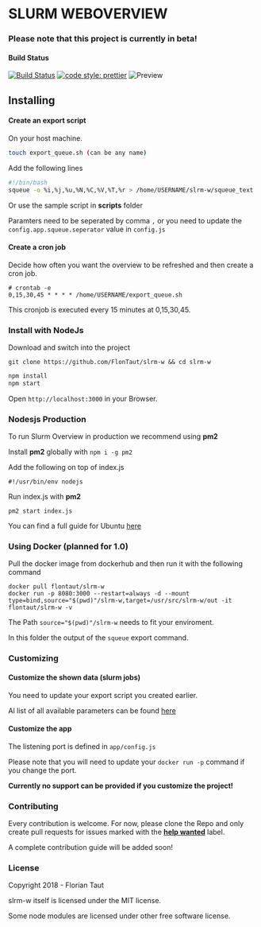 # SLURM WEBOVERVIEW

### Please note that this project is currently in beta!

#### Build Status
[![Build Status](https://img.shields.io/travis/FlonTaut/slrm-w.svg?style=flat-square)](https://travis-ci.com/FlonTaut/slrm-w)
[![code style: prettier](https://img.shields.io/badge/code_style-prettier-ff69b4.svg?style=flat-square)](https://github.com/prettier/prettier)
![Preview](https://github.com/FlonTaut/slrm-w/raw/master/res/preview.png "Preview")

## Installing
#### Create an export script

On your host machine. 
```bash
touch export_queue.sh (can be any name)
```
Add the following lines
```bash
#!/bin/bash
squeue -o %i,%j,%u,%N,%C,%V,%T,%r > /home/USERNAME/slrm-w/squeue_text
```
Or use the sample script in <b>scripts</b> folder

Paramters need to be seperated by comma ```,``` or you need to update the ```config.app.squeue.seperator``` value in ```config.js```

#### Create a cron job
Decide how often you want the overview to be refreshed and then create a cron job.
```
# crontab -e
0,15,30,45 * * * * /home/USERNAME/export_queue.sh
```
This cronjob is executed every 15 minutes at 0,15,30,45.
### Install with NodeJs

Download and switch into the project
```
git clone https://github.com/FlonTaut/slrm-w && cd slrm-w
```
```javascript
npm install
npm start
```
Open ```http://localhost:3000``` in your Browser.

### Nodesjs Production
To run Slurm Overview in production we recommend using <b>pm2</b>

Install <b>pm2</b> globally with ```npm i -g pm2```

Add the following on top of index.js
```
#!/usr/bin/env nodejs
```
Run index.js with <b>pm2</b>
```
pm2 start index.js
```
You can find a full guide for Ubuntu [here](https://www.digitalocean.com/community/tutorials/how-to-set-up-a-node-js-application-for-production-on-ubuntu-16-04)


### Using Docker (planned for 1.0)

Pull the docker image from dockerhub and then run it with the following command

```docker
docker pull flontaut/slrm-w
docker run -p 8080:3000 --restart=always -d --mount type=bind,source="$(pwd)"/slrm-w,target=/usr/src/slrm-w/out -it flontaut/slrm-w -v
```

The Path ```source="$(pwd)"/slrm-w``` needs to fit your enviroment.

In this folder the output of the ```squeue``` export command.



### Customizing
#### Customize the shown data (slurm jobs)
You need to update your export script you created earlier.

Al list of all available parameters can be found [here](http://geco.mines.edu/prototype/How_do_I_manage_jobs/squeue.html)

#### Customize the app
The listening port is defined in ```app/config.js```

Please note that you will need to update your ```docker run -p``` command if you change the port.

<b>Currently no support can be provided if you customize the project!</b>

### Contributing
Every contribution is welcome.
For now, please clone the Repo and only create pull requests for issues marked with the <b>[help wanted](https://github.com/FlonTaut/slrm-w/labels/help%20wanted)</b> label.

A complete contribution guide will be added soon!

### License
Copyright 2018 - Florian Taut

slrm-w itself is licensed under the MIT license.

Some node modules are licensed under other free software license.
